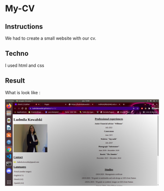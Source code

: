 # My-CV

## Instructions

We had to create a small website with our cv. 

## Techno

I used html and css

## Result

What is look like :

![Image](./images/cv.png)
